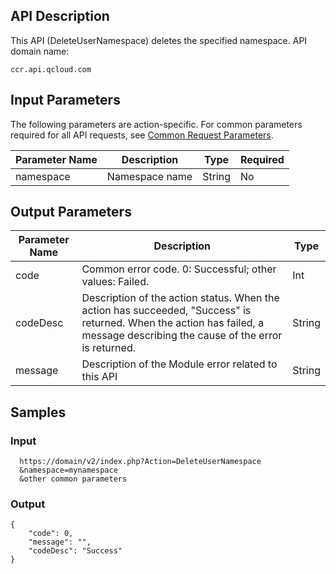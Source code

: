 ## API Description
This API (DeleteUserNamespace) deletes the specified namespace.
API domain name:

````
ccr.api.qcloud.com
````

## Input Parameters
The following parameters are action-specific. For common parameters required for all API requests, see [Common Request Parameters](https://intl.cloud.tencent.com/document/api/457/9463).

| Parameter Name | Description | Type | Required |
|---------|---------|---------|---------|
| namespace | Namespace name | String | No |


## Output Parameters

| Parameter Name | Description | Type |
|---------|---------|---------|
| code | Common error code. 0: Successful; other values: Failed. | Int |
| codeDesc | Description of the action status. When the action has succeeded, "Success" is returned. When the action has failed, a message describing the cause of the error is returned. | String |
| message | Description of the Module error related to this API | String |


## Samples
### Input

```
  https://domain/v2/index.php?Action=DeleteUserNamespace
  &namespace=mynamespace
  &other common parameters
```
### Output

```
{
	"code": 0,
	"message": "", 
	"codeDesc": "Success"
}

```